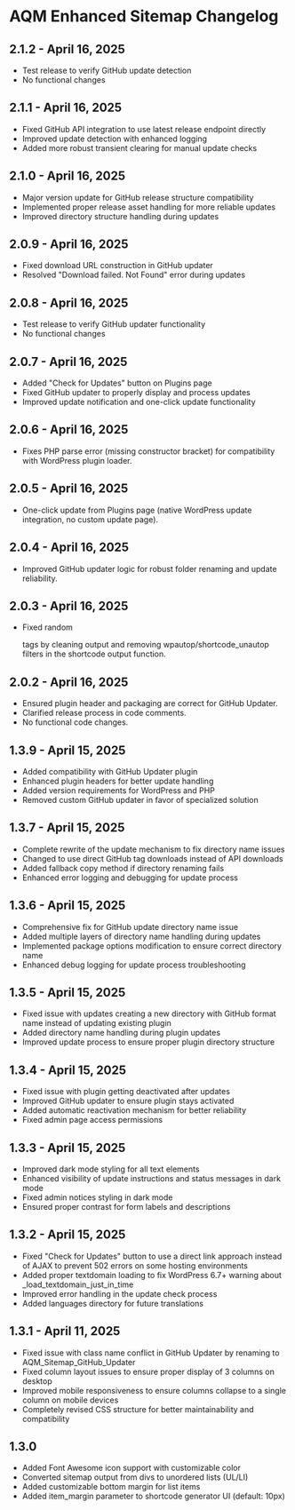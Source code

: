 # AQM Enhanced Sitemap Changelog

## 2.1.2 - April 16, 2025
- Test release to verify GitHub update detection
- No functional changes

## 2.1.1 - April 16, 2025
- Fixed GitHub API integration to use latest release endpoint directly
- Improved update detection with enhanced logging
- Added more robust transient clearing for manual update checks

## 2.1.0 - April 16, 2025
- Major version update for GitHub release structure compatibility
- Implemented proper release asset handling for more reliable updates
- Improved directory structure handling during updates

## 2.0.9 - April 16, 2025
- Fixed download URL construction in GitHub updater
- Resolved "Download failed. Not Found" error during updates

## 2.0.8 - April 16, 2025
- Test release to verify GitHub updater functionality
- No functional changes

## 2.0.7 - April 16, 2025
- Added "Check for Updates" button on Plugins page
- Fixed GitHub updater to properly display and process updates
- Improved update notification and one-click update functionality

## 2.0.6 - April 16, 2025
- Fixes PHP parse error (missing constructor bracket) for compatibility with WordPress plugin loader.

## 2.0.5 - April 16, 2025
- One-click update from Plugins page (native WordPress update integration, no custom update page).

## 2.0.4 - April 16, 2025
- Improved GitHub updater logic for robust folder renaming and update reliability.

## 2.0.3 - April 16, 2025
- Fixed random <p> tags by cleaning output and removing wpautop/shortcode_unautop filters in the shortcode output function.

## 2.0.2 - April 16, 2025
- Ensured plugin header and packaging are correct for GitHub Updater.
- Clarified release process in code comments.
- No functional code changes.

## 1.3.9 - April 15, 2025
- Added compatibility with GitHub Updater plugin
- Enhanced plugin headers for better update handling
- Added version requirements for WordPress and PHP
- Removed custom GitHub updater in favor of specialized solution

## 1.3.7 - April 15, 2025
- Complete rewrite of the update mechanism to fix directory name issues
- Changed to use direct GitHub tag downloads instead of API downloads
- Added fallback copy method if directory renaming fails
- Enhanced error logging and debugging for update process

## 1.3.6 - April 15, 2025
- Comprehensive fix for GitHub update directory name issue
- Added multiple layers of directory name handling during updates
- Implemented package options modification to ensure correct directory name
- Enhanced debug logging for update process troubleshooting

## 1.3.5 - April 15, 2025
- Fixed issue with updates creating a new directory with GitHub format name instead of updating existing plugin
- Added directory name handling during plugin updates
- Improved update process to ensure proper plugin directory structure

## 1.3.4 - April 15, 2025
- Fixed issue with plugin getting deactivated after updates
- Improved GitHub updater to ensure plugin stays activated
- Added automatic reactivation mechanism for better reliability
- Fixed admin page access permissions

## 1.3.3 - April 15, 2025
- Improved dark mode styling for all text elements
- Enhanced visibility of update instructions and status messages in dark mode
- Fixed admin notices styling in dark mode
- Ensured proper contrast for form labels and descriptions

## 1.3.2 - April 15, 2025
- Fixed "Check for Updates" button to use a direct link approach instead of AJAX to prevent 502 errors on some hosting environments
- Added proper textdomain loading to fix WordPress 6.7+ warning about _load_textdomain_just_in_time
- Improved error handling in the update check process
- Added languages directory for future translations

## 1.3.1 - April 11, 2025
- Fixed issue with class name conflict in GitHub Updater by renaming to AQM_Sitemap_GitHub_Updater
- Fixed column layout issues to ensure proper display of 3 columns on desktop
- Improved mobile responsiveness to ensure columns collapse to a single column on mobile devices
- Completely revised CSS structure for better maintainability and compatibility

## 1.3.0
- Added Font Awesome icon support with customizable color
- Converted sitemap output from divs to unordered lists (UL/LI)
- Added customizable bottom margin for list items
- Added item_margin parameter to shortcode generator UI (default: 10px)
